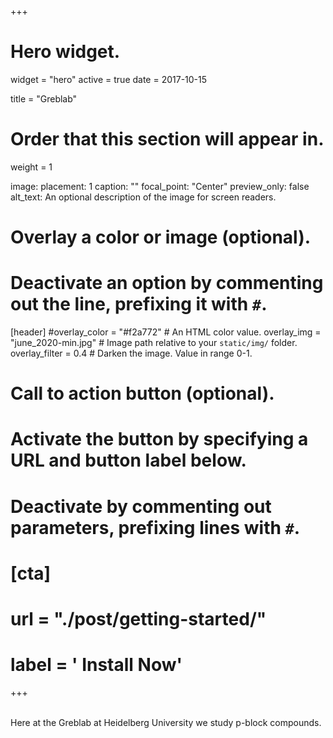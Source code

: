 +++
# Hero widget.
widget = "hero"
active = true
date = 2017-10-15

title = "Greblab"
# Order that this section will appear in.
weight = 1

image:
  placement: 1
  caption: ""
  focal_point: "Center"
  preview_only: false
  alt_text: An optional description of the image for screen readers.

# Overlay a color or image (optional).
#   Deactivate an option by commenting out the line, prefixing it with `#`.
[header]
  #overlay_color = "#f2a772"  # An HTML color value.
  overlay_img = "june_2020-min.jpg"  # Image path relative to your `static/img/` folder.
  overlay_filter = 0.4  # Darken the image. Value in range 0-1.

# Call to action button (optional).
#   Activate the button by specifying a URL and button label below.
#   Deactivate by commenting out parameters, prefixing lines with `#`.
# [cta]
  # url = "./post/getting-started/"
  # label = '<i class="fa fa-download"></i> Install Now'
+++

<br>
Here at the Greblab at Heidelberg University we study p-block compounds. 
